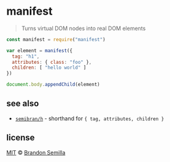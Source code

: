 # manifest
> Turns virtual DOM nodes into real DOM elements

```js
const manifest = require("manifest")

var element = manifest({
  tag: "h1",
  attributes: { class: "foo" },
  children: [ "hello world" ]
})

document.body.appendChild(element)
```

## see also
- [`semibran/h`](https://github.com/semibran/h) - shorthand for `{ tag, attributes, children }`

## license
[MIT](https://opensource.org/licenses/MIT) © [Brandon Semilla](https://git.io/semibran)
